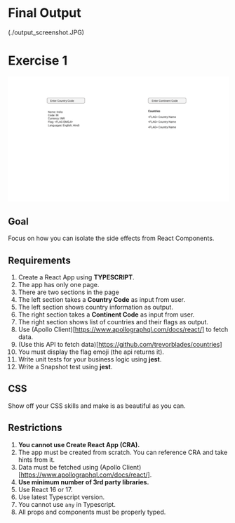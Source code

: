 # Final Output

(./output_screenshot.JPG)

# Exercise 1

![Exercise 1](./screenshot.png)

## Goal
Focus on how you can isolate the side effects from React Components.

## Requirements

1. Create a React App using **TYPESCRIPT**.
1. The app has only one page.
1. There are two sections in the page
1. The left section takes a **Country Code** as input from user.
1. The left section shows country information as output.
1. The right section takes a **Continent Code** as input from user.
1. The right section shows list of countries and their flags as output.
1. Use (Apollo Client)[https://www.apollographql.com/docs/react/] to fetch data.
1. (Use this API to fetch data)[https://github.com/trevorblades/countries]
1. You must display the flag emoji (the api returns it).
1. Write unit tests for your business logic using **jest**.
1. Write a Snapshot test using **jest**.

## CSS

Show off your CSS skills and make is as beautiful as you can.

## Restrictions

1. **You cannot use Create React App (CRA).**
1. The app must be created from scratch. You can reference CRA and take hints from it.
1. Data must be fetched using (Apollo Client)[https://www.apollographql.com/docs/react/].
1. **Use minimum number of 3rd party libraries.**
1. Use React 16 or 17.
1. Use latest Typescript version.
1. You cannot use `any` in Typescript.
1. All props and components must be properly typed.

